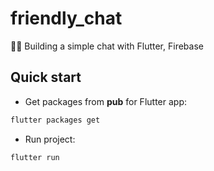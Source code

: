 # friendly_chat

🙌👻 Building a simple chat with Flutter, Firebase

## Quick start

- Get packages from **pub** for Flutter app:

```bash
flutter packages get
```

- Run project:

```bash
flutter run
```
